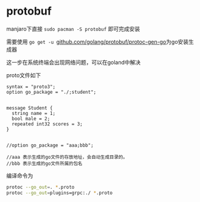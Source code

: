 # protobuf

manjaro下直接 `sudo pacman -S protobuf` 即可完成安装

需要使用 `go get -u `[github.com/golang/protobuf/protoc-gen-go](http://github.com/golang/protobuf/protoc-gen-go "github.com/golang/protobuf/protoc-gen-go")为go安装生成器

这一步在系统终端会出现网络问题，可以在goland中解决

proto文件如下

```protocol&#x20;buffers
syntax = "proto3";
option go_package = "./;student";


message Student {
  string name = 1;
  bool male = 2;
  repeated int32 scores = 3;
}


//option go_package = "aaa;bbb";

//aaa 表示生成的go文件的存放地址，会自动生成目录的。
//bbb 表示生成的go文件所属的包名 
```

编译命令为

```bash
protoc --go_out=. *.proto
protoc --go_out=plugins=grpc:./ *.proto 
```
